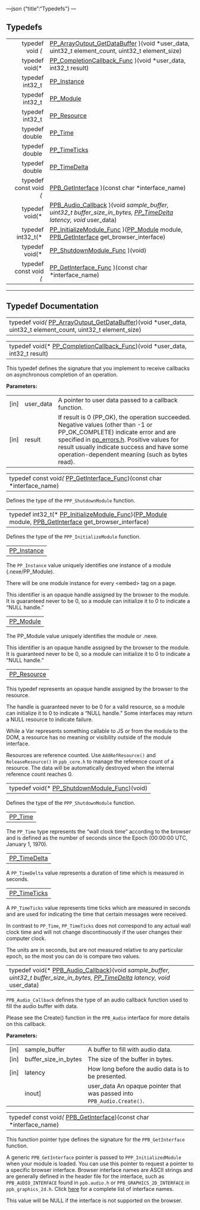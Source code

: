 —json {“title”:“Typedefs”} —

Typedefs
--------

<table><tbody><tr class="odd"><td style="text-align: right;">typedef void <em>(</em> </td><td><a href="/docs/native-client/pepper_beta/c/group___typedefs#gaa363de651fad7342a37ec58375276af7" class="el">PP_ArrayOutput_GetDataBuffer</a> )(void *user_data, uint32_t element_count, uint32_t element_size)</td></tr><tr class="even"><td style="text-align: right;">typedef void(* </td><td><a href="/docs/native-client/pepper_beta/c/group___typedefs#ga6fe12e1a41df5e10103a811036d4d8d2" class="el">PP_CompletionCallback_Func</a> )(void *user_data, int32_t result)</td></tr><tr class="odd"><td style="text-align: right;">typedef int32_t </td><td><a href="/docs/native-client/pepper_beta/c/group___typedefs#ga89b662403e6a687bb914b80114c0d19d" class="el">PP_Instance</a></td></tr><tr class="even"><td style="text-align: right;">typedef int32_t </td><td><a href="/docs/native-client/pepper_beta/c/group___typedefs#gab780dd451cd7f51284cb752edd88f9a0" class="el">PP_Module</a></td></tr><tr class="odd"><td style="text-align: right;">typedef int32_t </td><td><a href="/docs/native-client/pepper_beta/c/group___typedefs#gafdc3895ee80f4750d0d95ae1b677e9b7" class="el">PP_Resource</a></td></tr><tr class="even"><td style="text-align: right;">typedef double </td><td><a href="/docs/native-client/pepper_beta/c/group___typedefs#ga537b277d2116e42b6acfe9323d40e1a0" class="el">PP_Time</a></td></tr><tr class="odd"><td style="text-align: right;">typedef double </td><td><a href="/docs/native-client/pepper_beta/c/group___typedefs#ga71cb1042cdeb38d7881b121f3b09ce94" class="el">PP_TimeTicks</a></td></tr><tr class="even"><td style="text-align: right;">typedef double </td><td><a href="/docs/native-client/pepper_beta/c/group___typedefs#ga3962a5355895925a757f613567e422fa" class="el">PP_TimeDelta</a></td></tr><tr class="odd"><td style="text-align: right;">typedef const void <em>(</em> </td><td><a href="/docs/native-client/pepper_beta/c/group___typedefs#ga68ad7c927b86e0c29d890603edd33154" class="el">PPB_GetInterface</a> )(const char *interface_name)</td></tr><tr class="even"><td style="text-align: right;">typedef void(* </td><td><a href="/docs/native-client/pepper_beta/c/group___typedefs#ga2ec91970f3cb75769ce631b3b732803e" class="el">PPB_Audio_Callback</a> )(void <em>sample_buffer, uint32_t buffer_size_in_bytes, <a href="/docs/native-client/pepper_beta/c/group___typedefs#ga3962a5355895925a757f613567e422fa" class="el">PP_TimeDelta</a> latency, void</em> user_data)</td></tr><tr class="odd"><td style="text-align: right;">typedef int32_t(* </td><td><a href="/docs/native-client/pepper_beta/c/group___typedefs#gae33224cdac15cf8596127fe7b5f08325" class="el">PP_InitializeModule_Func</a> )(<a href="/docs/native-client/pepper_beta/c/group___typedefs#gab780dd451cd7f51284cb752edd88f9a0" class="el">PP_Module</a> module, <a href="/docs/native-client/pepper_beta/c/group___typedefs#ga68ad7c927b86e0c29d890603edd33154" class="el">PPB_GetInterface</a> get_browser_interface)</td></tr><tr class="even"><td style="text-align: right;">typedef void(* </td><td><a href="/docs/native-client/pepper_beta/c/group___typedefs#gad2b49167bcbf6c2c895ffb1a61bc720c" class="el">PP_ShutdownModule_Func</a> )(void)</td></tr><tr class="odd"><td style="text-align: right;">typedef const void <em>(</em> </td><td><a href="/docs/native-client/pepper_beta/c/group___typedefs#ga893cfdc559fdf7ae3004816357c3d7e9" class="el">PP_GetInterface_Func</a> )(const char *interface_name)</td></tr></tbody></table>

------------------------------------------------------------------------

Typedef Documentation
---------------------

<span id="gaa363de651fad7342a37ec58375276af7" class="anchor" style="margin: 0;"></span>

<table><tbody><tr class="odd"><td>typedef void<em>(</em> <a href="/docs/native-client/pepper_beta/c/group___typedefs#gaa363de651fad7342a37ec58375276af7" class="el">PP_ArrayOutput_GetDataBuffer</a>)(void *user_data, uint32_t element_count, uint32_t element_size)</td></tr></tbody></table>

<span id="ga6fe12e1a41df5e10103a811036d4d8d2" class="anchor" style="margin: 0;"></span>

<table><tbody><tr class="odd"><td>typedef void(* <a href="/docs/native-client/pepper_beta/c/group___typedefs#ga6fe12e1a41df5e10103a811036d4d8d2" class="el">PP_CompletionCallback_Func</a>)(void *user_data, int32_t result)</td></tr></tbody></table>

This typedef defines the signature that you implement to receive callbacks on asynchronous completion of an operation.

**Parameters:**  

<table><tbody><tr class="odd"><td>[in]</td><td>user_data</td><td>A pointer to user data passed to a callback function.</td></tr><tr class="even"><td>[in]</td><td>result</td><td>If result is 0 (PP_OK), the operation succeeded. Negative values (other than -1 or PP_OK_COMPLETE) indicate error and are specified in <a href="/docs/native-client/pepper_beta/c/pp__errors_8h/" class="el" title="This file defines an enumeration of all PPAPI error codes.">pp_errors.h</a>. Positive values for result usually indicate success and have some operation-dependent meaning (such as bytes read).</td></tr></tbody></table>

<span id="ga893cfdc559fdf7ae3004816357c3d7e9" class="anchor" style="margin: 0;"></span>

<table><tbody><tr class="odd"><td>typedef const void<em>(</em> <a href="/docs/native-client/pepper_beta/c/group___typedefs#ga893cfdc559fdf7ae3004816357c3d7e9" class="el">PP_GetInterface_Func</a>)(const char *interface_name)</td></tr></tbody></table>

Defines the type of the `PPP_ShutdownModule` function.

<span id="gae33224cdac15cf8596127fe7b5f08325" class="anchor" style="margin: 0;"></span>

<table><tbody><tr class="odd"><td>typedef int32_t(* <a href="/docs/native-client/pepper_beta/c/group___typedefs#gae33224cdac15cf8596127fe7b5f08325" class="el">PP_InitializeModule_Func</a>)(<a href="/docs/native-client/pepper_beta/c/group___typedefs#gab780dd451cd7f51284cb752edd88f9a0" class="el">PP_Module</a> module, <a href="/docs/native-client/pepper_beta/c/group___typedefs#ga68ad7c927b86e0c29d890603edd33154" class="el">PPB_GetInterface</a> get_browser_interface)</td></tr></tbody></table>

Defines the type of the `PPP_InitializeModule` function.

<span id="ga89b662403e6a687bb914b80114c0d19d" class="anchor" style="margin: 0;"></span>

<table><tbody><tr class="odd"><td><a href="/docs/native-client/pepper_beta/c/group___typedefs#ga89b662403e6a687bb914b80114c0d19d" class="el">PP_Instance</a></td></tr></tbody></table>

The `PP_Instance` value uniquely identifies one instance of a module (.nexe/PP\_Module).

There will be one module instance for every &lt;embed&gt; tag on a page.

This identifier is an opaque handle assigned by the browser to the module. It is guaranteed never to be 0, so a module can initialize it to 0 to indicate a “NULL handle.”

<span id="gab780dd451cd7f51284cb752edd88f9a0" class="anchor" style="margin: 0;"></span>

<table><tbody><tr class="odd"><td><a href="/docs/native-client/pepper_beta/c/group___typedefs#gab780dd451cd7f51284cb752edd88f9a0" class="el">PP_Module</a></td></tr></tbody></table>

The PP\_Module value uniquely identifies the module or .nexe.

This identifier is an opaque handle assigned by the browser to the module. It is guaranteed never to be 0, so a module can initialize it to 0 to indicate a “NULL handle.”

<span id="gafdc3895ee80f4750d0d95ae1b677e9b7" class="anchor" style="margin: 0;"></span>

<table><tbody><tr class="odd"><td><a href="/docs/native-client/pepper_beta/c/group___typedefs#gafdc3895ee80f4750d0d95ae1b677e9b7" class="el">PP_Resource</a></td></tr></tbody></table>

This typedef represents an opaque handle assigned by the browser to the resource.

The handle is guaranteed never to be 0 for a valid resource, so a module can initialize it to 0 to indicate a “NULL handle.” Some interfaces may return a NULL resource to indicate failure.

While a Var represents something callable to JS or from the module to the DOM, a resource has no meaning or visibility outside of the module interface.

Resources are reference counted. Use `AddRefResource()` and `ReleaseResource()` in `ppb_core.h` to manage the reference count of a resource. The data will be automatically destroyed when the internal reference count reaches 0.

<span id="gad2b49167bcbf6c2c895ffb1a61bc720c" class="anchor" style="margin: 0;"></span>

<table><tbody><tr class="odd"><td>typedef void(* <a href="/docs/native-client/pepper_beta/c/group___typedefs#gad2b49167bcbf6c2c895ffb1a61bc720c" class="el">PP_ShutdownModule_Func</a>)(void)</td></tr></tbody></table>

Defines the type of the `PPP_ShutdownModule` function.

<span id="ga537b277d2116e42b6acfe9323d40e1a0" class="anchor" style="margin: 0;"></span>

<table><tbody><tr class="odd"><td><a href="/docs/native-client/pepper_beta/c/group___typedefs#ga537b277d2116e42b6acfe9323d40e1a0" class="el">PP_Time</a></td></tr></tbody></table>

The `PP_Time` type represents the “wall clock time” according to the browser and is defined as the number of seconds since the Epoch (00:00:00 UTC, January 1, 1970).

<span id="ga3962a5355895925a757f613567e422fa" class="anchor" style="margin: 0;"></span>

<table><tbody><tr class="odd"><td><a href="/docs/native-client/pepper_beta/c/group___typedefs#ga3962a5355895925a757f613567e422fa" class="el">PP_TimeDelta</a></td></tr></tbody></table>

A `PP_TimeDelta` value represents a duration of time which is measured in seconds.

<span id="ga71cb1042cdeb38d7881b121f3b09ce94" class="anchor" style="margin: 0;"></span>

<table><tbody><tr class="odd"><td><a href="/docs/native-client/pepper_beta/c/group___typedefs#ga71cb1042cdeb38d7881b121f3b09ce94" class="el">PP_TimeTicks</a></td></tr></tbody></table>

A `PP_TimeTicks` value represents time ticks which are measured in seconds and are used for indicating the time that certain messages were received.

In contrast to `PP_Time`, `PP_TimeTicks` does not correspond to any actual wall clock time and will not change discontinuously if the user changes their computer clock.

The units are in seconds, but are not measured relative to any particular epoch, so the most you can do is compare two values.

<span id="ga2ec91970f3cb75769ce631b3b732803e" class="anchor" style="margin: 0;"></span>

<table><tbody><tr class="odd"><td>typedef void(* <a href="/docs/native-client/pepper_beta/c/group___typedefs#ga2ec91970f3cb75769ce631b3b732803e" class="el">PPB_Audio_Callback</a>)(void <em>sample_buffer, uint32_t buffer_size_in_bytes, <a href="/docs/native-client/pepper_beta/c/group___typedefs#ga3962a5355895925a757f613567e422fa" class="el">PP_TimeDelta</a> latency, void</em> user_data)</td></tr></tbody></table>

`PPB_Audio_Callback` defines the type of an audio callback function used to fill the audio buffer with data.

Please see the Create() function in the `PPB_Audio` interface for more details on this callback.

**Parameters:**  

<table><tbody><tr class="odd"><td>[in]</td><td>sample_buffer</td><td>A buffer to fill with audio data.</td></tr><tr class="even"><td>[in]</td><td>buffer_size_in_bytes</td><td>The size of the buffer in bytes.</td></tr><tr class="odd"><td>[in]</td><td>latency</td><td>How long before the audio data is to be presented.</td></tr><tr class="even"><td></td><td>inout]</td><td>user_data An opaque pointer that was passed into <code>PPB_Audio.Create()</code>.</td></tr></tbody></table>

<span id="ga68ad7c927b86e0c29d890603edd33154" class="anchor" style="margin: 0;"></span>

<table><tbody><tr class="odd"><td>typedef const void<em>(</em> <a href="/docs/native-client/pepper_beta/c/group___typedefs#ga68ad7c927b86e0c29d890603edd33154" class="el">PPB_GetInterface</a>)(const char *interface_name)</td></tr></tbody></table>

This function pointer type defines the signature for the `PPB_GetInterface` function.

A generic `PPB_GetInterface` pointer is passed to `PPP_InitializedModule` when your module is loaded. You can use this pointer to request a pointer to a specific browser interface. Browser interface names are ASCII strings and are generally defined in the header file for the interface, such as `PPB_AUDIO_INTERFACE` found in `ppb.audio.h` or `PPB_GRAPHICS_2D_INTERFACE` in `ppb_graphics_2d.h`. Click [here](/docs/native-client/pepper_beta/c/globals_defs/ "macros") for a complete list of interface names.

This value will be NULL if the interface is not supported on the browser.

